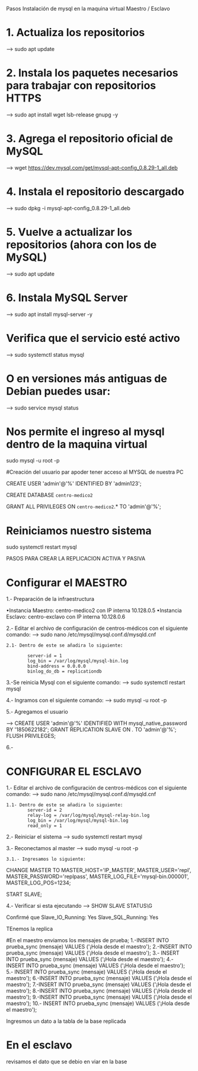  

Pasos Instalación de mysql en la maquina virtual Maestro / Esclavo 

# 1. Actualiza los repositorios 

--> sudo apt update 

# 2. Instala los paquetes necesarios para trabajar con repositorios HTTPS 

--> sudo apt install wget lsb-release gnupg -y 

# 3. Agrega el repositorio oficial de MySQL 

--> wget https://dev.mysql.com/get/mysql-apt-config_0.8.29-1_all.deb 

# 4. Instala el repositorio descargado 

--> sudo dpkg -i mysql-apt-config_0.8.29-1_all.deb 

 

# 5. Vuelve a actualizar los repositorios (ahora con los de MySQL) 

-->  sudo apt update  

# 6. Instala MySQL Server 

-->  sudo apt install mysql-server -y  

 

# Verifica que el servicio esté activo 

--> sudo systemctl status mysql 

 

# O en versiones más antiguas de Debian puedes usar: 

--> sudo service mysql status 

  
# Nos permite el ingreso al mysql dentro de la maquina virtual

sudo mysql -u root -p 

 

  
#Creación del usuario par apoder tener acceso al MYSQL de nuestra PC

CREATE USER 'admin'@'%' IDENTIFIED BY 'admin123'; 

CREATE DATABASE `centro-medico2` 
 
GRANT ALL PRIVILEGES ON `centro-medico2`.* TO 'admin'@'%'; 
 
# Reiniciamos nuestro sistema
sudo systemctl restart mysql 




PASOS PARA CREAR LA REPLICACION  ACTIVA Y PASIVA 

# Configurar el MAESTRO

1.- Preparación de la infraestructura

•Instancia Maestro: centro-medico2 con IP interna 10.128.0.5
•Instancia Esclavo: centro-exclavo con IP interna 10.128.0.6

2.- Editar el archivo de configuración de centros-médicos con el siguiente comando:
--> sudo nano /etc/mysql/mysql.conf.d/mysqld.cnf

    2.1- Dentro de este se añadira lo siguiente: 
           
            server-id = 1
            log_bin = /var/log/mysql/mysql-bin.log
            bind-address = 0.0.0.0
            binlog_do_db = replicationdb    

3.-Se reinicia Mysql con el siguiente comando:
--> sudo systemctl restart mysql

4.- Ingramos con el siguiente comando:
--> sudo mysql -u root -p

5.- Agregamos el usuario 

--> CREATE USER 'admin'@'%' IDENTIFIED WITH mysql_native_password BY '1850622182';
    GRANT REPLICATION SLAVE ON *.* TO 'admin'@'%';
    FLUSH PRIVILEGES;

6.- 




# CONFIGURAR EL ESCLAVO 

1.- Editar el archivo de configuración de centros-médicos con el siguiente comando:
--> sudo nano /etc/mysql/mysql.conf.d/mysqld.cnf

    1.1- Dentro de este se añadira lo siguiente: 
            server-id = 2
            relay-log = /var/log/mysql/mysql-relay-bin.log
            log_bin = /var/log/mysql/mysql-bin.log  
            read_only = 1

2.- Reiniciar el sistema
--> sudo systemctl restart mysql

3.-  Reconectamos al master 
--> sudo mysql -u root -p

    3.1.- Ingresamos lo siguiente: 

  CHANGE MASTER TO 
  MASTER_HOST='IP_MASTER',
  MASTER_USER='repl',
  MASTER_PASSWORD='replpass',
  MASTER_LOG_FILE='mysql-bin.000001',
  MASTER_LOG_POS=1234;

START SLAVE;

4.- Verificar si esta ejecutando 
--> SHOW SLAVE STATUS\G

Confirmé que Slave_IO_Running: Yes 
Slave_SQL_Running: Yes


TEnemos la replica 

#En el maestro 
enviamos los mensajes de prueba;
1.-INSERT INTO prueba_sync (mensaje) VALUES ('¡Hola desde el maestro');
2.-INSERT INTO prueba_sync (mensaje) VALUES ('¡Hola desde el maestro');
3.- INSERT INTO prueba_sync (mensaje) VALUES ('¡Hola desde el maestro');
4.- INSERT INTO prueba_sync (mensaje) VALUES ('¡Hola desde el maestro');
5.- INSERT INTO prueba_sync (mensaje) VALUES ('¡Hola desde el maestro');
6.-INSERT INTO prueba_sync (mensaje) VALUES ('¡Hola desde el maestro');
7.-INSERT INTO prueba_sync (mensaje) VALUES ('¡Hola desde el maestro');
8.-INSERT INTO prueba_sync (mensaje) VALUES ('¡Hola desde el maestro');
9.-INSERT INTO prueba_sync (mensaje) VALUES ('¡Hola desde el maestro');
10.- INSERT INTO prueba_sync (mensaje) VALUES ('¡Hola desde el maestro');

Ingresmos un dato a la tabla de la base replicada 
# En el esclavo
revisamos el dato que se debio en viar en la base 
